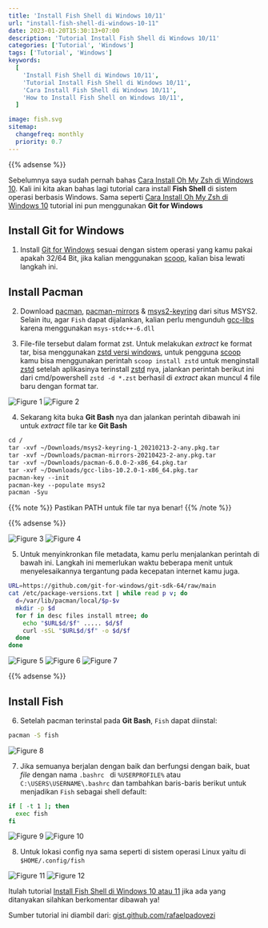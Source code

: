 ```yaml
---
title: 'Install Fish Shell di Windows 10/11'
url: "install-fish-shell-di-windows-10-11"
date: 2023-01-20T15:30:13+07:00
description: 'Tutorial Install Fish Shell di Windows 10/11'
categories: ['Tutorial', 'Windows']
tags: ['Tutorial', 'Windows']
keywords:
  [
    'Install Fish Shell di Windows 10/11',
    'Tutorial Install Fish Shell di Windows 10/11',
    'Cara Install Fish Shell di Windows 10/11',
    'How to Install Fish Shell on Windows 10/11',
  ]

image: fish.svg
sitemap:
  changefreq: monthly
  priority: 0.7
---
```


{{% adsense %}}

Sebelumnya saya sudah pernah bahas [Cara Install Oh My Zsh di Windows 10](https://rmdhnreza.my.id/cara-install-oh-my-zsh-di-windows-10/). Kali ini kita akan bahas lagi tutorial cara install **Fish Shell** di sistem operasi berbasis Windows. Sama seperti [Cara Install Oh My Zsh di Windows 10](https://rmdhnreza.my.id/cara-install-oh-my-zsh-di-windows-10/) tutorial ini pun menggunakan **Git for Windows**

## Install Git for Windows

1. Install [Git for Windows](https://git-scm.com/download/win) sesuai dengan sistem operasi yang kamu pakai apakah 32/64 Bit, jika kalian menggunakan [scoop](https://rmdhnreza.my.id/cara-menginstall-package-manager-scoop-di-windows-10/), kalian bisa lewati langkah ini.

## Install Pacman

2. Download [pacman](https://packages.msys2.org/package/pacman?repo=msys), [pacman-mirrors](https://packages.msys2.org/package/pacman-mirrors?repo=msys) & [msys2-keyring](https://packages.msys2.org/package/msys2-keyring?repo=msys) dari situs MSYS2. Selain itu, agar `Fish` dapat dijalankan, kalian perlu mengunduh [gcc-libs](https://packages.msys2.org/package/gcc-libs?repo=msys&variant=x86_64) karena menggunakan `msys-stdc++-6.dll`

3. File-file tersebut dalam format zst. Untuk melakukan *extract* ke format tar, bisa menggunakan [zstd versi windows](https://github.com/facebook/zstd/releases), untuk pengguna [scoop](https://rmdhnreza.my.id/cara-menginstall-package-manager-scoop-di-windows-10/) kamu bisa menggunakan perintah `scoop install zstd` untuk menginstall [zstd](https://github.com/facebook/zstd/releases) setelah aplikasinya terinstall [zstd](https://github.com/facebook/zstd/releases) nya, jalankan perintah berikut ini dari cmd/powershell `zstd -d *.zst` berhasil di *extract* akan muncul 4 file baru dengan format tar.

![Figure 1](images/rmdhnreza.my.id.install.fish.shell.windows.1.webp) ![Figure 2](images/rmdhnreza.my.id.install.fish.shell.windows.2.webp)

4. Sekarang kita buka **Git Bash** nya dan jalankan perintah dibawah ini untuk *extract* file tar ke **Git Bash**

```md
cd /
tar -xvf ~/Downloads/msys2-keyring-1_20210213-2-any.pkg.tar
tar -xvf ~/Downloads/pacman-mirrors-20210423-2-any.pkg.tar
tar -xvf ~/Downloads/pacman-6.0.0-2-x86_64.pkg.tar
tar -xvf ~/Downloads/gcc-libs-10.2.0-1-x86_64.pkg.tar
pacman-key --init
pacman-key --populate msys2
pacman -Syu
```

{{% note %}} Pastikan PATH untuk file tar nya benar! {{% /note %}}

{{% adsense %}}

![Figure 3](images/rmdhnreza.my.id.install.fish.shell.windows.3.webp) ![Figure 4](images/rmdhnreza.my.id.install.fish.shell.windows.4.webp)

5. Untuk menyinkronkan file metadata, kamu perlu menjalankan perintah di bawah ini. Langkah ini memerlukan waktu beberapa menit untuk menyelesaikannya tergantung pada kecepatan internet kamu juga.

```bash
URL=https://github.com/git-for-windows/git-sdk-64/raw/main
cat /etc/package-versions.txt | while read p v; do
  d=/var/lib/pacman/local/$p-$v
  mkdir -p $d
  for f in desc files install mtree; do
    echo "$URL$d/$f" ..... $d/$f
    curl -sSL "$URL$d/$f" -o $d/$f
  done
done
```

![Figure 5](images/rmdhnreza.my.id.install.fish.shell.windows.5.webp) ![Figure 6](images/rmdhnreza.my.id.install.fish.shell.windows.6.webp) ![Figure 7](images/rmdhnreza.my.id.install.fish.shell.windows.8.webp)

{{% adsense %}}

## Install Fish

6. Setelah pacman terinstal pada **Git Bash**, `Fish` dapat diinstal:

```bash
pacman -S fish
```

![Figure 8](images/rmdhnreza.my.id.install.fish.shell.windows.7.webp)

7. Jika semuanya berjalan dengan baik dan berfungsi dengan baik, buat *file* dengan nama `.bashrc ` di `%USERPROFILE%` atau `C:\USERS\USERNAME\.bashrc` dan tambahkan baris-baris berikut untuk menjadikan `Fish` sebagai shell default:

```bash
if [ -t 1 ]; then
  exec fish
fi
```

![Figure 9](images/rmdhnreza.my.id.install.fish.shell.windows.9.webp) ![Figure 10](images/rmdhnreza.my.id.install.fish.shell.windows.10.webp)

8. Untuk lokasi config nya sama seperti di sistem operasi Linux yaitu di `$HOME/.config/fish`

![Figure 11](images/rmdhnreza.my.id.install.fish.shell.windows.11.webp) ![Figure 12](images/rmdhnreza.my.id.install.fish.shell.windows.12.webp)

Itulah tutorial [Install Fish Shell di Windows 10 atau 11](https://rmdhnreza.my.id/install-fish-shell-di-windows-10-11/) jika ada yang ditanyakan silahkan berkomentar dibawah ya!

Sumber tutorial ini diambil dari: [gist.github.com/rafaelpadovezi](https://gist.github.com/rafaelpadovezi/1cfc1026f78255458f5a2ea56291ed23)